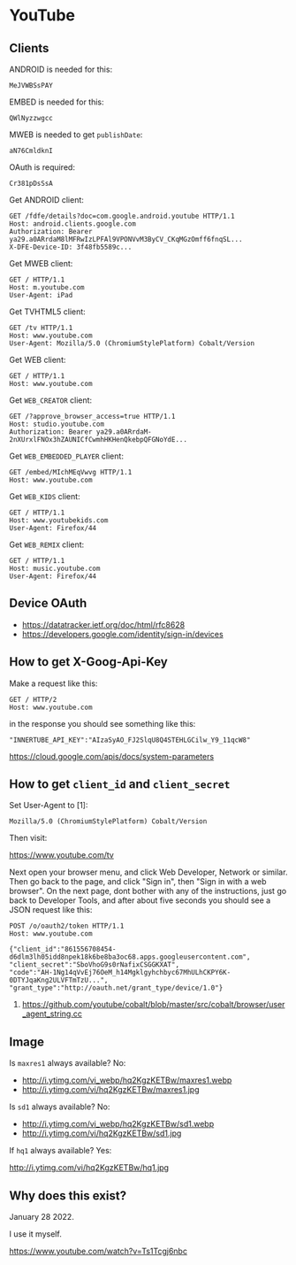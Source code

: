 # YouTube

## Clients

ANDROID is needed for this:

~~~
MeJVWBSsPAY
~~~

EMBED is needed for this:

~~~
QWlNyzzwgcc
~~~

MWEB is needed to get `publishDate`:

~~~
aN76CmldknI
~~~

OAuth is required:

~~~
Cr381pDsSsA
~~~

Get ANDROID client:

~~~
GET /fdfe/details?doc=com.google.android.youtube HTTP/1.1
Host: android.clients.google.com
Authorization: Bearer ya29.a0ARrdaM8lMFRwIzLPFAl9VPONVvM3ByCV_CKqMGzOmff6fnqSL...
X-DFE-Device-ID: 3f48fb5589c...
~~~

Get MWEB client:

~~~
GET / HTTP/1.1
Host: m.youtube.com
User-Agent: iPad
~~~

Get TVHTML5 client:

~~~
GET /tv HTTP/1.1
Host: www.youtube.com
User-Agent: Mozilla/5.0 (ChromiumStylePlatform) Cobalt/Version
~~~

Get WEB client:

~~~
GET / HTTP/1.1
Host: www.youtube.com
~~~

Get `WEB_CREATOR` client:

~~~
GET /?approve_browser_access=true HTTP/1.1
Host: studio.youtube.com
Authorization: Bearer ya29.a0ARrdaM-2nXUrxlFNOx3hZAUNICfCwmhHKHenQkebpQFGNoYdE...
~~~

Get `WEB_EMBEDDED_PLAYER` client:

~~~
GET /embed/MIchMEqVwvg HTTP/1.1
Host: www.youtube.com
~~~

Get `WEB_KIDS` client:

~~~
GET / HTTP/1.1
Host: www.youtubekids.com
User-Agent: Firefox/44
~~~

Get `WEB_REMIX` client:

~~~
GET / HTTP/1.1
Host: music.youtube.com
User-Agent: Firefox/44
~~~

## Device OAuth

- https://datatracker.ietf.org/doc/html/rfc8628
- https://developers.google.com/identity/sign-in/devices

## How to get X-Goog-Api-Key

Make a request like this:

~~~
GET / HTTP/2
Host: www.youtube.com
~~~

in the response you should see something like this:

~~~
"INNERTUBE_API_KEY":"AIzaSyAO_FJ2SlqU8Q4STEHLGCilw_Y9_11qcW8"
~~~

https://cloud.google.com/apis/docs/system-parameters

## How to get `client_id` and `client_secret`

Set User-Agent to [1]:

~~~
Mozilla/5.0 (ChromiumStylePlatform) Cobalt/Version
~~~

Then visit:

https://www.youtube.com/tv

Next open your browser menu, and click Web Developer, Network or similar. Then
go back to the page, and click "Sign in", then "Sign in with a web browser". On
the next page, dont bother with any of the instructions, just go back to
Developer Tools, and after about five seconds you should see a JSON request like
this:

~~~
POST /o/oauth2/token HTTP/1.1
Host: www.youtube.com

{"client_id":"861556708454-d6dlm3lh05idd8npek18k6be8ba3oc68.apps.googleusercontent.com",
"client_secret":"SboVhoG9s0rNafixCSGGKXAT",
"code":"AH-1Ng14qVvEj76OeM_h14Mgklgyhchbyc67MhULhCKPY6K-0DTYJqaKng2ULVFTmTzU...",
"grant_type":"http://oauth.net/grant_type/device/1.0"}
~~~

1. <https://github.com/youtube/cobalt/blob/master/src/cobalt/browser/user_agent_string.cc>

## Image

Is `maxres1` always available? No:

- <http://i.ytimg.com/vi_webp/hq2KgzKETBw/maxres1.webp>
- http://i.ytimg.com/vi/hq2KgzKETBw/maxres1.jpg

Is `sd1` always available? No:

- <http://i.ytimg.com/vi_webp/hq2KgzKETBw/sd1.webp>
- http://i.ytimg.com/vi/hq2KgzKETBw/sd1.jpg

If `hq1` always available? Yes:

http://i.ytimg.com/vi/hq2KgzKETBw/hq1.jpg

## Why does this exist?

January 28 2022.

I use it myself.

https://www.youtube.com/watch?v=Ts1Tcgj6nbc
